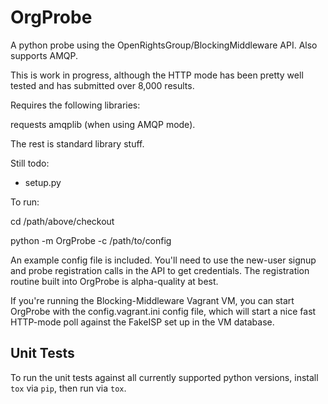OrgProbe
========

A python probe using the OpenRightsGroup/BlockingMiddleware API.  Also supports AMQP.

This is work in progress, although the HTTP mode has been pretty well tested and has submitted over 8,000 results.

Requires the following libraries:

requests
amqplib (when using AMQP mode).

The rest is standard library stuff.

Still todo:

* setup.py

To run:

cd /path/above/checkout

python -m OrgProbe -c /path/to/config

An example config file is included.  You'll need to use the new-user signup and probe registration calls in the API to get credentials.  The registration routine built into OrgProbe is alpha-quality at best.

If you're running the Blocking-Middleware Vagrant VM, you can start OrgProbe with the config.vagrant.ini config file, which will start a nice fast HTTP-mode poll against the FakeISP set up in the VM database.

## Unit Tests

To run the unit tests against all currently supported python versions, install `tox` via `pip`, then run via `tox`.
